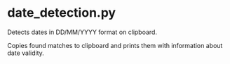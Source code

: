 # date_detection.py

Detects dates in DD/MM/YYYY format on clipboard.

Copies found matches to clipboard and prints them with information about date validity.
